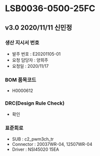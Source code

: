 # LSB0036-0500-25FC

## v3.0 2020/11/11 신민정

### 생산 지시서 번호
* 발주 번호 : E20201105-01
* 요청 담당자 : 양희주
* 요청일 : 2020/11/17

###  BOM 품목코드
* H0000612

### DRC(Design Rule Check)
* 확인

### 표준회로
* SUB : c2_pwm3ch_tr
* Connector : 20037WR-04, 12507WR-04
* Driver : NSI45020 15EA
